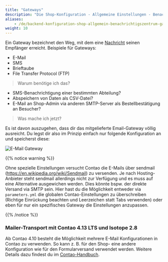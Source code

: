 ```yaml
---
title: "Gateways"
description: "Die Shop-Konfiguration - Allgemeine Einstellungen - Benachrichtigszentrum - Gateways."
aliases:
    - /de/backend-konfiguration-shop-allgemein-benachrichtigszentrum-gateways/
weight: 10    
---
```



Ein Gateway bezeichnet den Weg, mit dem eine [Nachricht]((/de/backend-konfiguration-shop-allgemein-benachrichtigszentrum-nachrichten/)) 
seinen Empfänger erreicht. Beispiele für Gateways:

* E-Mail
* SMS
* Brieftaube
* File Transfer Protocol (FTP)

> Warum benötige ich das?

* SMS-Benachrichtigung einer bestimmten Abteilung?
* Abspeichern von Daten als CSV-Datei?
* E-Mail an Shop-Admin via anderen SMTP-Server als Bestellbestätigung an Besucher?

> Was mache ich jetzt?

Es ist davon auszugehen, dass dir das mitgelieferte Email-Gateway völlig ausreicht. Du legst dir also im Prinzip einfach nur folgende Konfiguration an und speicherst diese:

![E-Mail Gateway](email_gateway.png)

{{% notice warning %}}<p>Ohne spezielle Einstellungen versucht Contao die E-Mails über sendmail (https://en.wikipedia.org/wiki/Sendmail) zu versenden. Je nach Hosting-Anbieter steht sendmail allerdings nicht zur Verfügung und es muss auf eine Alternative ausgewichen werden. Dies könnte bspw. der direkte Versand via SMTP sein. Hier hast du die Möglichkeit entweder via <code>parameters.yml</code> die globalen Contao-Einstellungen zu überschreiben (Richtige Einrückung beachten und Leerzeichen statt Tabs verwenden) oder eben für nur ein spezifisches Gateway die Einstellungen anzupassen.</p>{{% /notice %}}

### Mailer-Transport mit Contao 4.13 LTS und Isotope 2.8
Ab Contao 4.10 besteht die Möglichkeit mehrere E-Mail Konfigurationen in Contao zu verwenden. So kann z. B. für den Shop- eine andere Konfiguration wie für den Formularversand verwendet werden. Weitere Details dazu findest du im [Contao-Handbuch](https://docs.contao.org/manual/de/system/einstellungen/#verschiedene-e-mail-konfigurationen-und-absenderadressen).
